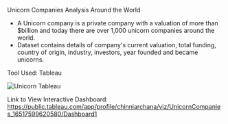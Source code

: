 Unicorn Companies Analysis Around the World

* A Unicorn company is a private company with a valuation of more than $billion and today there are over 1,000 unicorn companies around the world.
* Dataset contains details of company's current valuation, total funding, country of origin, industry, investors, year founded and became unicorns.

Tool Used: Tableau 

![Unicorn Tableau](https://user-images.githubusercontent.com/70010985/173510025-e44bd15e-d678-436e-bbb0-f71cb15d34a2.JPG)

Link to View Interactive Dashboard: https://public.tableau.com/app/profile/chinniarchana/viz/UnicornCompanies_16517599620580/Dashboard1
